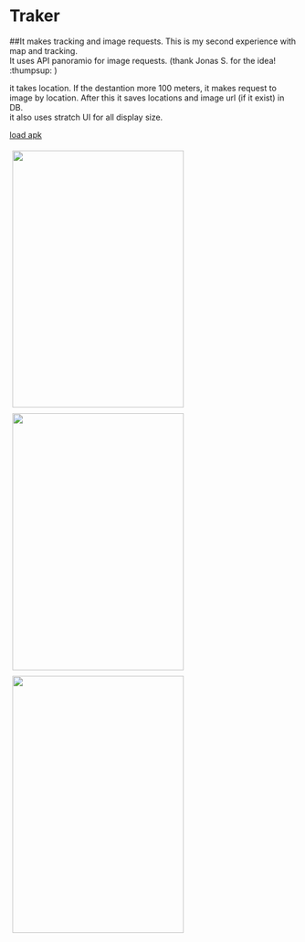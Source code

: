 # Traker
##It makes tracking and image requests.
This is my second experience with map and tracking.<br/>
It uses API panoramio for image requests. (thank Jonas S. for the idea! :thumpsup: )<br/>

it takes location. If the destantion more 100 meters, it makes request to image by location.
After this it saves locations and image url (if it exist) in DB.<br/>
it also uses stratch UI  for all display size.


[load apk](https://raw.githubusercontent.com/brodjag/traker/master/app/build/outputs/apk/app-debug.apk)

<Image width=300 height=450 hspace=5 vspace=5  src="https://dl.dropboxusercontent.com/s/8uekehfeu43bw9j/Screenshot_2015-10-18-13-27-37.png?dl=0" />
<Image width=300 height=450 hspace=5 vspace=5 src="https://dl.dropboxusercontent.com//s/8l07cfyprbvbtbk/Screenshot_2015-10-18-13-25-15.png?dl=0" />
<Image width=300 height=450 hspace=5 vspace=5 src="https://dl.dropboxusercontent.com/s/oeaiy1rozd4bwsl/Screenshot_2015-10-18-13-54-00.png?dl=0" />






